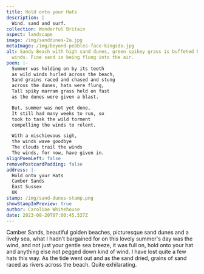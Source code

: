 ```yaml
---
title: Hold onto your Hats
description: |
  Wind. sand and surf.
collection: Wonderful Britain
aspect: landscape
image: /img/sanddunes-2a.jpg
metaImage: /img/beyond-pebbles-face-kingsdo.jpg
alt: Sandy Beach with high sand dunes, green spikey grass is buffeted by wild
  winds. Fine sand is being flung into the air.
poem: |-
  Summer was holding on by its teeth
  as wild winds hurled across the beach,
  Sand grains raced and chased and stung
  across the dunes, hats were flung,
  Tall spiky marram grass held on fast 
  as the dunes were given a blast.

  But, summer was not yet done,
  It still had many weeks to run, so
  took to task the wild torment
  compelling the winds to relent.

  With a mischievous sigh, 
  the winds wave goodbye
  The clouds trail the winds
  The winds, for now, have given in.
alignPoemLeft: false
removePostcardPadding: false
address: |-
  Hold onto your Hats
  Camber Sands
  East Sussex
  UK
stamp: /img/sand-dunes-stamp.png
showStampInPreview: true
author: Caroline Whitehouse
date: 2023-08-20T07:00:45.537Z
---
```

Camber Sands, beautiful golden beaches, picturesque sand dunes and a lively sea, what I hadn’t bargained for on this lovely summer's day was the wind, and not just your gentle sea breeze, it was full on, hold onto your hat and anything else not pegged down kind of wind. I have lost quite a few hats this way. As the tide went out and as the sand dried, grains of sand raced as rivers across the beach. Quite exhilarating.